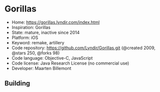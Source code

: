 # Gorillas

- Home: https://gorillas.lyndir.com/index.html
- Inspiration: Gorillas
- State: mature, inactive since 2014
- Platform: iOS
- Keyword: remake, artillery
- Code repository: https://github.com/Lyndir/Gorillas.git (@created 2009, @stars 250, @forks 98)
- Code language: Objective-C, JavaScript
- Code license: Java Research License (no commercial use)
- Developer: Maarten Billemont

## Building
